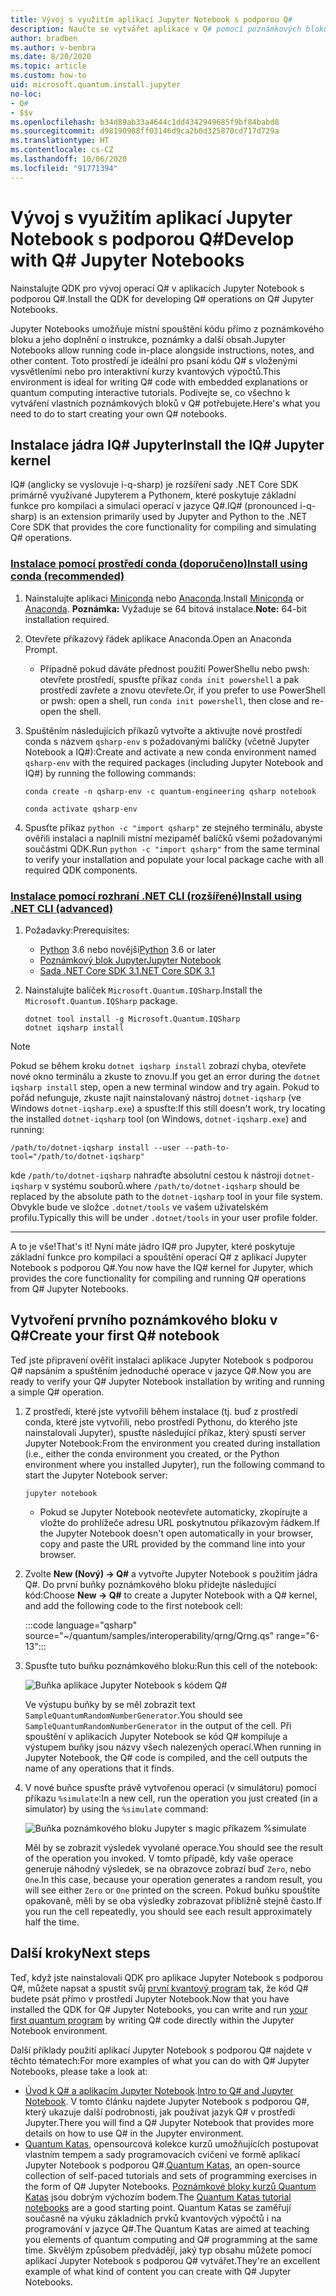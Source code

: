 ```yaml
---
title: Vývoj s využitím aplikací Jupyter Notebook s podporou Q#
description: Naučte se vytvářet aplikace v Q# pomocí poznámkových bloků Jupyter.
author: bradben
ms.author: v-benbra
ms.date: 8/20/2020
ms.topic: article
ms.custom: how-to
uid: microsoft.quantum.install.jupyter
no-loc:
- Q#
- $$v
ms.openlocfilehash: b34d89ab33a4644c1dd4342949685f9bf84babd8
ms.sourcegitcommit: d98190988ff03146d9ca2b0d325870cd717d729a
ms.translationtype: HT
ms.contentlocale: cs-CZ
ms.lasthandoff: 10/06/2020
ms.locfileid: "91771394"
---
```

# <a name="develop-with-no-locq-jupyter-notebooks"></a><span data-ttu-id="e1b33-103">Vývoj s využitím aplikací Jupyter Notebook s podporou Q#</span><span class="sxs-lookup"><span data-stu-id="e1b33-103">Develop with Q# Jupyter Notebooks</span></span>

<span data-ttu-id="e1b33-104">Nainstalujte QDK pro vývoj operací Q# v aplikacích Jupyter Notebook s podporou Q#.</span><span class="sxs-lookup"><span data-stu-id="e1b33-104">Install the QDK for developing Q# operations on Q# Jupyter Notebooks.</span></span>

<span data-ttu-id="e1b33-105">Jupyter Notebooks umožňuje místní spouštění kódu přímo z poznámkového bloku a jeho doplnění o instrukce, poznámky a další obsah.</span><span class="sxs-lookup"><span data-stu-id="e1b33-105">Jupyter Notebooks allow running code in-place alongside instructions, notes, and other content.</span></span> <span data-ttu-id="e1b33-106">Toto prostředí je ideální pro psaní kódu Q# s vloženými vysvětleními nebo pro interaktivní kurzy kvantových výpočtů.</span><span class="sxs-lookup"><span data-stu-id="e1b33-106">This environment is ideal for writing Q# code with embedded explanations or quantum computing interactive tutorials.</span></span> <span data-ttu-id="e1b33-107">Podívejte se, co všechno k vytváření vlastních poznámkových bloků v Q# potřebujete.</span><span class="sxs-lookup"><span data-stu-id="e1b33-107">Here's what you need to do to start creating your own Q# notebooks.</span></span>

## <a name="install-the-ino-locq-jupyter-kernel"></a><span data-ttu-id="e1b33-108">Instalace jádra IQ# Jupyter</span><span class="sxs-lookup"><span data-stu-id="e1b33-108">Install the IQ# Jupyter kernel</span></span>

<span data-ttu-id="e1b33-109">IQ# (anglicky se vyslovuje i-q-sharp) je rozšíření sady .NET Core SDK primárně využívané Jupyterem a Pythonem, které poskytuje základní funkce pro kompilaci a simulaci operací v jazyce Q#.</span><span class="sxs-lookup"><span data-stu-id="e1b33-109">IQ# (pronounced i-q-sharp) is an extension primarily used by Jupyter and Python to the .NET Core SDK that provides the core functionality for compiling and simulating Q# operations.</span></span>

### <a name="install-using-conda-recommended"></a>[<span data-ttu-id="e1b33-110">Instalace pomocí prostředí conda (doporučeno)</span><span class="sxs-lookup"><span data-stu-id="e1b33-110">Install using conda (recommended)</span></span>](#tab/tabid-conda)

1. <span data-ttu-id="e1b33-111">Nainstalujte aplikaci [Miniconda](https://docs.conda.io/en/latest/miniconda.html) nebo [Anaconda](https://www.anaconda.com/products/individual#Downloads).</span><span class="sxs-lookup"><span data-stu-id="e1b33-111">Install [Miniconda](https://docs.conda.io/en/latest/miniconda.html) or [Anaconda](https://www.anaconda.com/products/individual#Downloads).</span></span> <span data-ttu-id="e1b33-112">**Poznámka:** Vyžaduje se 64 bitová instalace.</span><span class="sxs-lookup"><span data-stu-id="e1b33-112">**Note:** 64-bit installation required.</span></span>

1. <span data-ttu-id="e1b33-113">Otevřete příkazový řádek aplikace Anaconda.</span><span class="sxs-lookup"><span data-stu-id="e1b33-113">Open an Anaconda Prompt.</span></span>

   - <span data-ttu-id="e1b33-114">Případně pokud dáváte přednost použití PowerShellu nebo pwsh: otevřete prostředí, spusťte příkaz `conda init powershell` a pak prostředí zavřete a znovu otevřete.</span><span class="sxs-lookup"><span data-stu-id="e1b33-114">Or, if you prefer to use PowerShell or pwsh: open a shell, run `conda init powershell`, then close and re-open the shell.</span></span>

1. <span data-ttu-id="e1b33-115">Spuštěním následujících příkazů vytvořte a aktivujte nové prostředí conda s názvem `qsharp-env` s požadovanými balíčky (včetně Jupyter Notebook a IQ#):</span><span class="sxs-lookup"><span data-stu-id="e1b33-115">Create and activate a new conda environment named `qsharp-env` with the required packages (including Jupyter Notebook and IQ#) by running the following commands:</span></span>

    ```
    conda create -n qsharp-env -c quantum-engineering qsharp notebook

    conda activate qsharp-env
    ```

1. <span data-ttu-id="e1b33-116">Spusťte příkaz `python -c "import qsharp"` ze stejného terminálu, abyste ověřili instalaci a naplnili místní mezipaměť balíčků všemi požadovanými součástmi QDK.</span><span class="sxs-lookup"><span data-stu-id="e1b33-116">Run `python -c "import qsharp"` from the same terminal to verify your installation and populate your local package cache with all required QDK components.</span></span>

### <a name="install-using-net-cli-advanced"></a>[<span data-ttu-id="e1b33-117">Instalace pomocí rozhraní .NET CLI (rozšířené)</span><span class="sxs-lookup"><span data-stu-id="e1b33-117">Install using .NET CLI (advanced)</span></span>](#tab/tabid-dotnetcli)

1. <span data-ttu-id="e1b33-118">Požadavky:</span><span class="sxs-lookup"><span data-stu-id="e1b33-118">Prerequisites:</span></span>

    - <span data-ttu-id="e1b33-119">[Python](https://www.python.org/downloads/) 3.6 nebo novější</span><span class="sxs-lookup"><span data-stu-id="e1b33-119">[Python](https://www.python.org/downloads/) 3.6 or later</span></span>
    - [<span data-ttu-id="e1b33-120">Poznámkový blok Jupyter</span><span class="sxs-lookup"><span data-stu-id="e1b33-120">Jupyter Notebook</span></span>](https://jupyter.readthedocs.io/en/latest/install.html)
    - [<span data-ttu-id="e1b33-121">Sada .NET Core SDK 3.1</span><span class="sxs-lookup"><span data-stu-id="e1b33-121">.NET Core SDK 3.1</span></span>](https://dotnet.microsoft.com/download/dotnet-core/3.1)

1. <span data-ttu-id="e1b33-122">Nainstalujte balíček `Microsoft.Quantum.IQSharp`.</span><span class="sxs-lookup"><span data-stu-id="e1b33-122">Install the `Microsoft.Quantum.IQSharp` package.</span></span>

    ```dotnetcli
    dotnet tool install -g Microsoft.Quantum.IQSharp
    dotnet iqsharp install
    ```

> [!NOTE]
> <span data-ttu-id="e1b33-123">Pokud se během kroku `dotnet iqsharp install` zobrazí chyba, otevřete nové okno terminálu a zkuste to znovu.</span><span class="sxs-lookup"><span data-stu-id="e1b33-123">If you get an error during the `dotnet iqsharp install` step, open a new terminal window and try again.</span></span>
> <span data-ttu-id="e1b33-124">Pokud to pořád nefunguje, zkuste najít nainstalovaný nástroj `dotnet-iqsharp` (ve Windows `dotnet-iqsharp.exe`) a spusťte:</span><span class="sxs-lookup"><span data-stu-id="e1b33-124">If this still doesn't work, try locating the installed `dotnet-iqsharp` tool (on Windows, `dotnet-iqsharp.exe`) and running:</span></span>
> ```
> /path/to/dotnet-iqsharp install --user --path-to-tool="/path/to/dotnet-iqsharp"
> ```
> <span data-ttu-id="e1b33-125">kde `/path/to/dotnet-iqsharp` nahraďte absolutní cestou k nástroji `dotnet-iqsharp` v systému souborů.</span><span class="sxs-lookup"><span data-stu-id="e1b33-125">where `/path/to/dotnet-iqsharp` should be replaced by the absolute path to the `dotnet-iqsharp` tool in your file system.</span></span>
> <span data-ttu-id="e1b33-126">Obvykle bude ve složce `.dotnet/tools` ve vašem uživatelském profilu.</span><span class="sxs-lookup"><span data-stu-id="e1b33-126">Typically this will be under `.dotnet/tools` in your user profile folder.</span></span>
    
***

<span data-ttu-id="e1b33-127">A to je vše!</span><span class="sxs-lookup"><span data-stu-id="e1b33-127">That's it!</span></span> <span data-ttu-id="e1b33-128">Nyní máte jádro IQ# pro Jupyter, které poskytuje základní funkce pro kompilaci a spouštění operací Q# z aplikací Jupyter Notebook s podporou Q#.</span><span class="sxs-lookup"><span data-stu-id="e1b33-128">You now have the IQ# kernel for Jupyter, which provides the core functionality for compiling and running Q# operations from Q# Jupyter Notebooks.</span></span>

## <a name="create-your-first-no-locq-notebook"></a><span data-ttu-id="e1b33-129">Vytvoření prvního poznámkového bloku v Q#</span><span class="sxs-lookup"><span data-stu-id="e1b33-129">Create your first Q# notebook</span></span>

<span data-ttu-id="e1b33-130">Teď jste připravení ověřit instalaci aplikace Jupyter Notebook s podporou Q# napsáním a spuštěním jednoduché operace v jazyce Q#.</span><span class="sxs-lookup"><span data-stu-id="e1b33-130">Now you are ready to verify your Q# Jupyter Notebook installation by writing and running a simple Q# operation.</span></span>

1. <span data-ttu-id="e1b33-131">Z prostředí, které jste vytvořili během instalace (tj. buď z prostředí conda, které jste vytvořili, nebo prostředí Pythonu, do kterého jste nainstalovali Jupyter), spusťte následující příkaz, který spustí server Jupyter Notebook:</span><span class="sxs-lookup"><span data-stu-id="e1b33-131">From the environment you created during installation (i.e., either the conda environment you created, or the Python environment where you installed Jupyter), run the following command to start the Jupyter Notebook server:</span></span>

    ```
    jupyter notebook
    ```

    - <span data-ttu-id="e1b33-132">Pokud se Jupyter Notebook neotevřete automaticky, zkopírujte a vložte do prohlížeče adresu URL poskytnutou příkazovým řádkem.</span><span class="sxs-lookup"><span data-stu-id="e1b33-132">If the Jupyter Notebook doesn't open automatically in your browser, copy and paste the URL provided by the command line into your browser.</span></span>

1. <span data-ttu-id="e1b33-133">Zvolte **New (Nový) → Q#** a vytvořte Jupyter Notebook s použitím jádra Q#. Do první buňky poznámkového bloku přidejte následující kód:</span><span class="sxs-lookup"><span data-stu-id="e1b33-133">Choose **New → Q#** to create a Jupyter Notebook with a Q# kernel, and add the following code to the first notebook cell:</span></span>

    :::code language="qsharp" source="~/quantum/samples/interoperability/qrng/Qrng.qs" range="6-13":::

1. <span data-ttu-id="e1b33-134">Spusťte tuto buňku poznámkového bloku:</span><span class="sxs-lookup"><span data-stu-id="e1b33-134">Run this cell of the notebook:</span></span>

    ![Buňka aplikace Jupyter Notebook s kódem Q#](~/media/install-guide-jupyter.png)

    <span data-ttu-id="e1b33-136">Ve výstupu buňky by se měl zobrazit text `SampleQuantumRandomNumberGenerator`.</span><span class="sxs-lookup"><span data-stu-id="e1b33-136">You should see `SampleQuantumRandomNumberGenerator` in the output of the cell.</span></span> <span data-ttu-id="e1b33-137">Při spouštění v aplikacích Jupyter Notebook se kód Q# kompiluje a výstupem buňky jsou názvy všech nalezených operací.</span><span class="sxs-lookup"><span data-stu-id="e1b33-137">When running in Jupyter Notebook, the Q# code is compiled, and the cell outputs the name of any operations that it finds.</span></span>

1. <span data-ttu-id="e1b33-138">V nové buňce spusťte právě vytvořenou operaci (v simulátoru) pomocí příkazu `%simulate`:</span><span class="sxs-lookup"><span data-stu-id="e1b33-138">In a new cell, run the operation you just created (in a simulator) by using the `%simulate` command:</span></span>

    ![Buňka poznámkového bloku Jupyter s magic příkazem %simulate](~/media/install-guide-jupyter-simulate.png)

    <span data-ttu-id="e1b33-140">Měl by se zobrazit výsledek vyvolané operace.</span><span class="sxs-lookup"><span data-stu-id="e1b33-140">You should see the result of the operation you invoked.</span></span> <span data-ttu-id="e1b33-141">V tomto případě, kdy vaše operace generuje náhodný výsledek, se na obrazovce zobrazí buď `Zero`, nebo `One`.</span><span class="sxs-lookup"><span data-stu-id="e1b33-141">In this case, because your operation generates a random result, you will see either `Zero` or `One` printed on the screen.</span></span> <span data-ttu-id="e1b33-142">Pokud buňku spouštíte opakovaně, měli by se oba výsledky zobrazovat přibližně stejně často.</span><span class="sxs-lookup"><span data-stu-id="e1b33-142">If you run the cell repeatedly, you should see each result approximately half the time.</span></span>

## <a name="next-steps"></a><span data-ttu-id="e1b33-143">Další kroky</span><span class="sxs-lookup"><span data-stu-id="e1b33-143">Next steps</span></span>

<span data-ttu-id="e1b33-144">Teď, když jste nainstalovali QDK pro aplikace Jupyter Notebook s podporou Q#, můžete napsat a spustit svůj [první kvantový program](xref:microsoft.quantum.quickstarts.qrng) tak, že kód Q# budete psát přímo v prostředí Jupyter Notebook.</span><span class="sxs-lookup"><span data-stu-id="e1b33-144">Now that you have installed the QDK for Q# Jupyter Notebooks, you can write and run [your first quantum program](xref:microsoft.quantum.quickstarts.qrng) by writing Q# code directly within the Jupyter Notebook environment.</span></span>

<span data-ttu-id="e1b33-145">Další příklady použití aplikací Jupyter Notebook s podporou Q# najdete v těchto tématech:</span><span class="sxs-lookup"><span data-stu-id="e1b33-145">For more examples of what you can do with Q# Jupyter Notebooks, please take a look at:</span></span>

- <span data-ttu-id="e1b33-146">[Úvod k Q# a aplikacím Jupyter Notebook](https://docs.microsoft.com/samples/microsoft/quantum/intro-to-qsharp-jupyter/).</span><span class="sxs-lookup"><span data-stu-id="e1b33-146">[Intro to Q# and Jupyter Notebook](https://docs.microsoft.com/samples/microsoft/quantum/intro-to-qsharp-jupyter/).</span></span> <span data-ttu-id="e1b33-147">V tomto článku najdete Jupyter Notebook s podporou Q#, který ukazuje další podrobnosti, jak používat jazyk Q# v prostředí Jupyter.</span><span class="sxs-lookup"><span data-stu-id="e1b33-147">There you will find a Q# Jupyter Notebook that provides more details on how to use Q# in the Jupyter environment.</span></span>
- <span data-ttu-id="e1b33-148">[Quantum Katas](xref:microsoft.quantum.overview.katas), opensourcová kolekce kurzů umožňujících postupovat vlastním tempem a sady programovacích cvičení ve formě aplikací Jupyter Notebook s podporou Q#.</span><span class="sxs-lookup"><span data-stu-id="e1b33-148">[Quantum Katas](xref:microsoft.quantum.overview.katas), an open-source collection of self-paced tutorials and sets of programming exercises in the form of Q# Jupyter Notebooks.</span></span> <span data-ttu-id="e1b33-149">[Poznámkové bloky kurzů Quantum Katas](https://github.com/microsoft/QuantumKatas#tutorial-topics) jsou dobrým výchozím bodem.</span><span class="sxs-lookup"><span data-stu-id="e1b33-149">The [Quantum Katas tutorial notebooks](https://github.com/microsoft/QuantumKatas#tutorial-topics) are a good starting point.</span></span> <span data-ttu-id="e1b33-150">Quantum Katas se zaměřují současně na výuku základních prvků kvantových výpočtů i na programování v jazyce Q#.</span><span class="sxs-lookup"><span data-stu-id="e1b33-150">The Quantum Katas are aimed at teaching you elements of quantum computing and Q# programming at the same time.</span></span> <span data-ttu-id="e1b33-151">Skvělým způsobem předvádějí, jaký typ obsahu můžete pomocí aplikací Jupyter Notebook s podporou Q# vytvářet.</span><span class="sxs-lookup"><span data-stu-id="e1b33-151">They're an excellent example of what kind of content you can create with Q# Jupyter Notebooks.</span></span>
